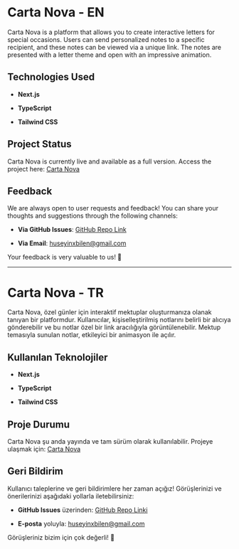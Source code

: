 # Carta Nova - EN

Carta Nova is a platform that allows you to create interactive letters for special occasions. Users can send personalized notes to a specific recipient, and these notes can be viewed via a unique link. The notes are presented with a letter theme and open with an impressive animation.

## Technologies Used

-   **Next.js**
    
-   **TypeScript**
    
-   **Tailwind CSS**
    

## Project Status

Carta Nova is currently live and available as a full version. Access the project here: [Carta Nova](https://cartanova.vercel.app)

## Feedback

We are always open to user requests and feedback! You can share your thoughts and suggestions through the following channels:

-   **Via GitHub Issues**: [GitHub Repo Link](https://github.com/huseyinbilen/cartanova)
    
-   **Via Email**: huseyinxbilen@gmail.com
    

Your feedback is very valuable to us! 🎉

-------------------------
# Carta Nova - TR

Carta Nova, özel günler için interaktif mektuplar oluşturmanıza olanak tanıyan bir platformdur. Kullanıcılar, kişiselleştirilmiş notlarını belirli bir alıcıya gönderebilir ve bu notlar özel bir link aracılığıyla görüntülenebilir. Mektup temasıyla sunulan notlar, etkileyici bir animasyon ile açılır.

## Kullanılan Teknolojiler

-   **Next.js**
    
-   **TypeScript**
    
-   **Tailwind CSS**
    

## Proje Durumu

Carta Nova şu anda yayında ve tam sürüm olarak kullanılabilir. Projeye ulaşmak için: [Carta Nova](https://cartanova.vercel.app)

## Geri Bildirim

Kullanıcı taleplerine ve geri bildirimlere her zaman açığız! Görüşlerinizi ve önerilerinizi aşağıdaki yollarla iletebilirsiniz:

-   **GitHub Issues** üzerinden: [GitHub Repo Linki](https://github.com/huseyinbilen/cartanova)
    
-   **E-posta** yoluyla: huseyinxbilen@gmail.com
    

Görüşleriniz bizim için çok değerli! 🎉
